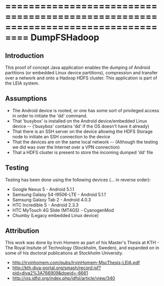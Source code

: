 ==================================================================================
DumpFSHadoop
==================================================================================

Introduction
-------------
This proof of concept Java application enables the dumping of Android partitions (or embedded Linux device partitions), compression and transfer over a network and onto a Hadoop HDFS cluster.
This application is part of the LEIA system.

Assumptions
-------------
- The Android device is rooted, or one has some sort of privileged access in order to initiate the 'dd' command.
- That 'busybox' is installed on the Android device/embedded Linux device 
-- ('busybox' contains 'dd' if the OS doesn't have it already)
- That there is an SSH server on the device allowing the HDFS Storage node to initiate an SSH connection to the device
- That the devices are on the same local network 
-- (Although the testing we did was over the Internet over a VPN connection)
- That a HDFS cluster is present to store the incoming dumped 'dd' file

Testing
-------------
Testing has been done using the following devices (... in reverse order):
- Google Nexus 5 - Android 5.1.1
- Samsung Galaxy S4-I9506-LTE - Android 5.1.1
- Samsung Galaxy Tab 2 - Android 4.0.3
- HTC Incredible S - Android 2.3.3
- HTC MyTouch 4G Slide (MT4GS) - CyanogenMod
- Chumby (Legacy embedded Linux device)


Attribution
-------------
This work was done by Irvin Homem as part of his Master's Thesis at KTH - The Royal Insitute of Technology (Stockholm, Sweden), and expanded on in some of his doctoral publications at Stockholm University.
- http://irvinhomem.com/pubs/IrvinHomem-MscThesis-LEIA.pdf
- http://kth.diva-portal.org/smash/record.jsf?pid=diva2%3A766909&dswid=-6661
- http://ojs.jdfsl.org/index.php/jdfsl/article/view/340



